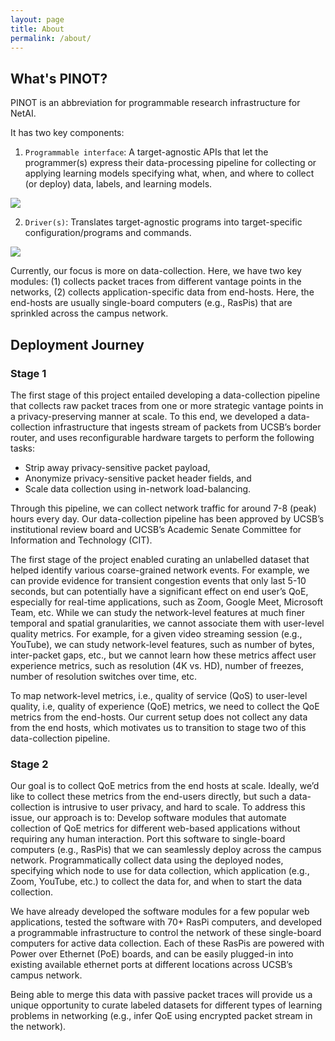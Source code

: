 ```yaml
---
layout: page
title: About
permalink: /about/
---
```


## What's PINOT?
PINOT is an abbreviation for programmable research infrastructure for NetAI.

It has two key components:
1. `Programmable interface`: A target-agnostic APIs that let the programmer(s) express their data-processing pipeline for collecting or applying learning models specifying what, when, and where to collect (or deploy) data, labels, and learning models.

![](https://hackmd.io/_uploads/SJETOHT-9.png)

2. `Driver(s)`: Translates target-agnostic programs into target-specific
configuration/programs and commands.


![](https://hackmd.io/_uploads/SkVPcS6b9.png)


Currently, our focus is more on data-collection. Here, we have two key
modules: (1) collects packet traces from different vantage points in the
networks, (2) collects application-specific data from end-hosts. Here,
the end-hosts are usually single-board computers (e.g., RasPis) that are
sprinkled across the campus network.


## Deployment Journey
### Stage 1
The first stage of this project entailed developing a data-collection pipeline
that collects raw packet traces from one or more strategic vantage points in a
privacy-preserving manner at scale. To this end, we developed a data-collection
infrastructure that ingests stream of packets from UCSB’s border router, and
uses reconfigurable hardware targets to perform the following tasks:
* Strip away privacy-sensitive packet payload,
* Anonymize privacy-sensitive packet header fields, and
* Scale data collection using in-network load-balancing.

Through this pipeline, we can collect network traffic for around 7-8 (peak)
hours every day. Our data-collection pipeline has been approved by UCSB’s
institutional review board and UCSB’s Academic Senate Committee for Information
and Technology (CIT).

The first stage of the project enabled curating an unlabelled dataset that
helped identify various coarse-grained network events. For example, we can
provide evidence for transient congestion events that only last 5-10 seconds,
but can potentially have a significant effect on end user’s QoE, especially
for real-time applications, such as Zoom, Google Meet, Microsoft Team, etc.
While we can study the network-level features at much finer temporal and
spatial granularities, we cannot associate them with user-level quality metrics.
For example, for a given video streaming session (e.g., YouTube), we can study
network-level features, such as number of bytes, inter-packet gaps, etc., but
we cannot learn how these metrics affect user experience metrics, such as
resolution (4K vs. HD), number of freezes, number of resolution switches over
time, etc.

To map network-level metrics, i.e., quality of service (QoS) to user-level
quality, i.e, quality of experience (QoE) metrics, we need to collect the QoE
metrics from the end-hosts. Our current setup does not collect any data from
the end hosts, which motivates us to transition to stage two of this
data-collection pipeline.

### Stage 2
Our goal is to collect QoE metrics from the end hosts at scale. Ideally, we’d
like to collect these metrics from the end-users directly, but such a
data-collection is intrusive to user privacy, and hard to scale. To address
this issue, our approach is to:
Develop software modules that automate collection of QoE metrics for different
web-based applications without requiring any human interaction.
Port this software to single-board computers (e.g., RasPis) that we can
seamlessly deploy across the campus network.
Programmatically collect data using the deployed nodes, specifying which node
to use for data collection, which application (e.g., Zoom, YouTube, etc.) to
collect the data for, and when to start the data collection.

We have already developed the software modules for a few popular web
applications, tested the software with 70+ RasPi computers, and developed a
programmable infrastructure to control the network of these single-board
computers for active data collection. Each of these RasPis are powered with
Power over Ethernet (PoE) boards, and can be easily plugged-in into existing
available ethernet ports at different locations across UCSB’s campus network.

Being able to merge this data with passive packet traces will provide us a
unique opportunity to curate labeled datasets for different types of learning
problems in networking (e.g., infer QoE using encrypted packet stream in the
network).
